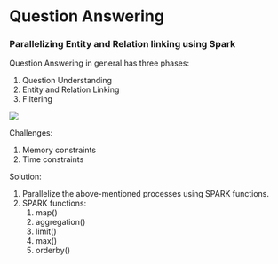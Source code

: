 # Question Answering 
### Parallelizing Entity and Relation linking using Spark

Question Answering in general has three phases:
1. Question Understanding 
2. Entity and Relation Linking 
3. Filtering

![](../../../Documents/EntityVertexLinking.png)

Challenges:
1. Memory constraints
2. Time constraints

Solution:
1. Parallelize the above-mentioned processes using SPARK functions.
2. SPARK functions:
   1. map()
   2. aggregation()
   3. limit()
   4. max()
   5. orderby()
